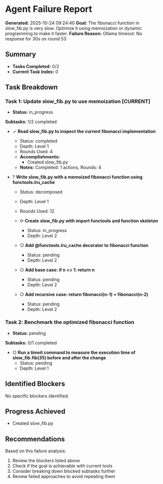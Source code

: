 # Agent Failure Report

**Generated:** 2025-10-24 09:24:40
**Goal:** The fibonacci function in slow_fib.py is very slow. Optimize it using memoization or dynamic programming to make it faster.
**Failure Reason:** Ollama timeout: No response for 30s on round 53

## Summary

- **Tasks Completed:** 0/2
- **Current Task Index:** 0

## Task Breakdown

### Task 1: Update slow_fib.py to use memoization **[CURRENT]**

- **Status:** in_progress

**Subtasks:** 1/2 completed

- ✓ **Read slow_fib.py to inspect the current fibonacci implementation**
  - Status: completed
  - Depth: Level 1
  - Rounds Used: 4
  - **Accomplishments:**
    - Created slow_fib.py
  - **Notes:** Completed: 1 actions, Rounds: 4

- ? **Write slow_fib.py with a memoized fibonacci function using functools.lru_cache**
  - Status: decomposed
  - Depth: Level 1
  - Rounds Used: 12

  - ⟳ **Create slow_fib.py with import functools and function skeleton**
    - Status: in_progress
    - Depth: Level 2

  - ○ **Add @functools.lru_cache decorator to fibonacci function**
    - Status: pending
    - Depth: Level 2

  - ○ **Add base case: if n <= 1: return n**
    - Status: pending
    - Depth: Level 2

  - ○ **Add recursive case: return fibonacci(n-1) + fibonacci(n-2)**
    - Status: pending
    - Depth: Level 2


### Task 2: Benchmark the optimized fibonacci function 

- **Status:** pending

**Subtasks:** 0/1 completed

- ○ **Run a timeit command to measure the execution time of slow_fib.fib(35) before and after the change**
  - Status: pending
  - Depth: Level 1


## Identified Blockers

No specific blockers identified.

## Progress Achieved

- Created slow_fib.py

## Recommendations

Based on this failure analysis:
1. Review the blockers listed above
2. Check if the goal is achievable with current tools
3. Consider breaking down blocked subtasks further
4. Review failed approaches to avoid repeating them
